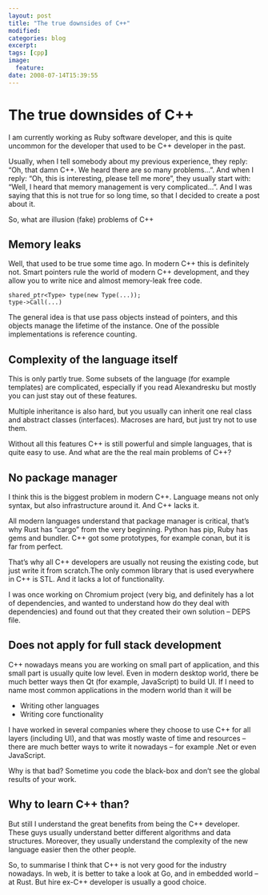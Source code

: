 ```yaml
---
layout: post
title: "The true downsides of C++"
modified:
categories: blog
excerpt:
tags: [cpp]
image:
  feature:
date: 2008-07-14T15:39:55
---
```

# The true downsides of C++

I am currently working as Ruby software developer, and this is quite uncommon for the developer that used to be C++ developer in the past.

Usually, when I tell somebody about my previous experience, they reply: “Oh, that damn C++. We heard there are so many problems…”. And when I reply: “Oh, this is interesting, please tell me more”, they usually start with: “Well, I heard that memory management is very complicated…”. And I was saying that this is not true for so long time, so that I decided to create a post about it.

So, what are illusion (fake) problems of C++

## Memory leaks

Well, that used to be true some time ago. In modern C++ this is definitely not. Smart pointers rule the world of modern C++ development, and they allow you to write nice and almost memory-leak free code.

```
shared_ptr<Type> type(new Type(...));
type->Call(...)
```

The general idea is that use pass objects instead of pointers, and this objects manage the lifetime of the instance. One of the possible implementations is reference counting.

## Complexity of the language itself

This is only partly true. Some subsets of the language (for example templates) are complicated, especially if you read Alexandresku but mostly you can just stay out of these features.

Multiple inheritance is also hard, but you usually can inherit one real class and abstract classes (interfaces). Macroses are hard, but just try not to use them.

Without all this features C++ is still powerful and simple languages, that is quite easy to use.
And what are the the real main problems of C++?

## No package manager

I think this is the biggest problem in modern C++. Language means not only syntax, but also infrastructure around it. And C++ lacks it.

All modern languages understand that package manager is critical, that’s why Rust has “cargo” from the very beginning. Python has pip, Ruby has gems and bundler. C++ got some prototypes, for example conan, but it is far from perfect.

That’s why all C++ developers are usually not reusing the existing code, but just write it from scratch.The only common library that is used everywhere in C++ is STL. And it lacks a lot of functionality.

I was once working on Chromium project (very big, and definitely has a lot of dependencies, and wanted to understand how do they deal with dependencies) and found out that they created their own solution – DEPS file.

## Does not apply for full stack development

C++ nowadays means you are working on small part of application, and this small part is usually quite low level. Even in modern desktop world, there be much better ways then Qt (for example, JavaScript) to build UI. If I need to name most common applications in the modern world than it will be

* Writing other languages
* Writing core functionality

I have worked in several companies where they choose to use C++ for all layers (including UI), and that was mostly waste of time and resources – there are much better ways to write it nowadays – for example .Net or even JavaScript.

Why is that bad? Sometime you code the black-box and don’t see the global results of your work.

## Why to learn C++ than?

But still I understand the great benefits from being the C++ developer. These guys usually understand better different algorithms and  data structures. Moreover, they usually understand the complexity of the new language easier then the other people.

So, to summarise I think that C++ is not very good for the industry nowadays. In web, it is better to take a look at Go, and in embedded world – at Rust. But hire ex-C++ developer is usually a good choice.
